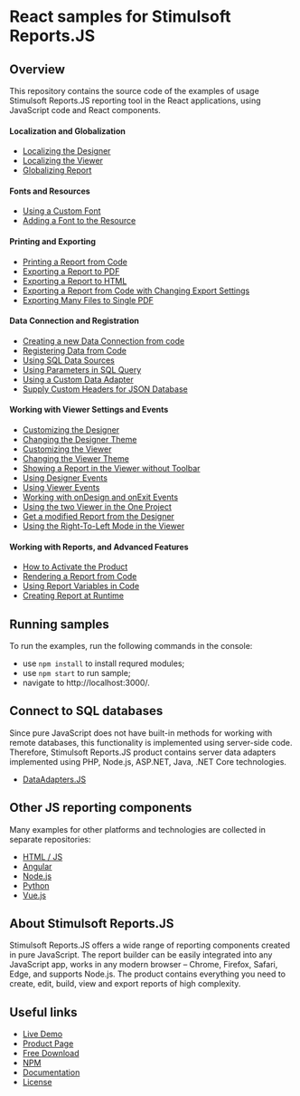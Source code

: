 # React samples for Stimulsoft Reports.JS

## Overview
This repository contains the source code of the examples of usage Stimulsoft Reports.JS reporting tool in the React applications, using JavaScript code and React components.

#### Localization and Globalization
* [Localizing the Designer](https://github.com/stimulsoft/Samples-Reports.JS-for-React/blob/main/src/Localizing%20the%20Designer.tsx)
* [Localizing the Viewer](https://github.com/stimulsoft/Samples-Reports.JS-for-React/blob/main/src/Localizing%20the%20Viewer.tsx)
* [Globalizing Report](https://github.com/stimulsoft/Samples-Reports.JS-for-React/blob/main/src/Globalizing%20Report.tsx)

#### Fonts and Resources
* [Using a Custom Font](https://github.com/stimulsoft/Samples-Reports.JS-for-React/blob/main/src/Using%20a%20Custom%20Font.tsx)
* [Adding a Font to the Resource](https://github.com/stimulsoft/Samples-Reports.JS-for-React/blob/main/src/Adding%20a%20Font%20to%20the%20Resource.tsx)

#### Printing and Exporting
* [Printing a Report from Code](https://github.com/stimulsoft/Samples-Reports.JS-for-React/blob/main/src/Printing%20the%20Report%20from%20Code.tsx)
* [Exporting a Report to PDF](https://github.com/stimulsoft/Samples-Reports.JS-for-React/blob/main/src/Exporting%20a%20Report%20to%20PDF.tsx)
* [Exporting a Report to HTML](https://github.com/stimulsoft/Samples-Reports.JS-for-React/blob/main/src/Exporting%20a%20Report%20to%20HTML.tsx)
* [Exporting a Report from Code with Changing Export Settings](https://github.com/stimulsoft/Samples-Reports.JS-for-React/blob/main/src/Exporting%20a%20Report%20from%20Code%20with%20Changing%20Export%20Settings.tsx)
* [Exporting Many Files to Single PDF](https://github.com/stimulsoft/Samples-Reports.JS-for-React/blob/main/src/Exporting%20Many%20Files%20to%20Single%20PDF.tsx)

#### Data Connection and Registration
* [Creating a new Data Connection from code](https://github.com/stimulsoft/Samples-Reports.JS-for-React/blob/main/src/Creating%20a%20new%20Data%20Connection%20from%20code.tsx)
* [Registering Data from Code](https://github.com/stimulsoft/Samples-Reports.JS-for-React/blob/main/src/Registering%20Data%20from%20Code.tsx)
* [Using SQL Data Sources](https://github.com/stimulsoft/Samples-Reports.JS-for-React/blob/main/src/Using%20SQL%20Data%20Sources.tsx)
* [Using Parameters in SQL Query](https://github.com/stimulsoft/Samples-Reports.JS-for-React/blob/main/src/Using%20Parameters%20in%20SQL%20Query.tsx)
* [Using a Custom Data Adapter](https://github.com/stimulsoft/Samples-Reports.JS-for-React/blob/main/src/Using%20a%20Custom%20Data%20Adapter.tsx)
* [Supply Custom Headers for JSON Database](https://github.com/stimulsoft/Samples-Reports.JS-for-React/blob/main/src/Supply%20Custom%20Headers%20for%20JSON%20Database.tsx)

#### Working with Viewer Settings and Events
* [Customizing the Designer](https://github.com/stimulsoft/Samples-Reports.JS-for-React/blob/main/src/Customizing%20the%20Designer.tsx)
* [Changing the Designer Theme](https://github.com/stimulsoft/Samples-Reports.JS-for-React/blob/main/src/Changing%20the%20Designer%20Theme.tsx)
* [Customizing the Viewer](https://github.com/stimulsoft/Samples-Reports.JS-for-React/blob/main/src/Customizing%20the%20Viewer.tsx) 
* [Changing the Viewer Theme](https://github.com/stimulsoft/Samples-Reports.JS-for-React/blob/main/src/Changing%20the%20Viewer%20Theme.tsx)
* [Showing a Report in the Viewer without Toolbar](https://github.com/stimulsoft/Samples-Reports.JS-for-React/blob/main/src/Showing%20a%20Report%20in%20the%20Viewer%20without%20Toolbar.tsx)
* [Using Designer Events](https://github.com/stimulsoft/Samples-Reports.JS-for-React/blob/main/src/Using%20Designer%20Events.tsx)
* [Using Viewer Events](https://github.com/stimulsoft/Samples-Reports.JS-for-React/blob/main/src/Using%20Viewer%20Events.tsx)
* [Working with onDesign and onExit Events](https://github.com/stimulsoft/Samples-Reports.JS-for-React/blob/main/src/Working%20with%20onDesign%20and%20onExit%20Events.tsx)
* [Using the two Viewer in the One Project](https://github.com/stimulsoft/Samples-Reports.JS-for-React/blob/main/src/Using%20the%20two%20Viewer%20in%20the%20One%20Project.tsx)
* [Get a modified Report from the Designer](https://github.com/stimulsoft/Samples-Reports.JS-for-React/blob/main/src/Get%20a%20modified%20Report%20from%20the%20Designer.tsx)
* [Using the Right-To-Left Mode in the Viewer](https://github.com/stimulsoft/Samples-Reports.JS-for-React/blob/main/src/Using%20the%20Right-To-Left%20Mode%20in%20the%20Viewer.tsx)

#### Working with Reports, and Advanced Features
* [How to Activate the Product](https://github.com/stimulsoft/Samples-Reports.JS-for-React/blob/main/src/How%20to%20Activate%20the%20Product.tsx)
* [Rendering a Report from Code](https://github.com/stimulsoft/Samples-Reports.JS-for-React/blob/main/src/Rendering%20a%20Report%20from%20Code.tsx)
* [Using Report Variables in Code](https://github.com/stimulsoft/Samples-Reports.JS-for-React/blob/main/src/Using%20Report%20Variables%20in%20Code.tsx)
* [Creating Report at Runtime](https://github.com/stimulsoft/Samples-Reports.JS-for-React/blob/main/src/Creating%20Report%20at%20Runtime.tsx)

## Running samples
To run the examples, run the following commands in the console:
* use `npm install` to install requred modules;
* use `npm start` to run sample;
* navigate to http://localhost:3000/.

## Connect to SQL databases
Since pure JavaScript does not have built-in methods for working with remote databases, this functionality is implemented using server-side code. Therefore, Stimulsoft Reports.JS product contains server data adapters implemented using PHP, Node.js, ASP.NET, Java, .NET Core technologies.
* [DataAdapters.JS](https://github.com/stimulsoft/DataAdapters.JS)

## Other JS reporting components
Many examples for other platforms and technologies are collected in separate repositories:
* [HTML / JS](https://github.com/stimulsoft/Samples-Reports.JS-for-HTML)
* [Angular](https://github.com/stimulsoft/Samples-Reports.JS-for-Angular)
* [Node.js](https://github.com/stimulsoft/Samples-Reports.JS-for-Node.js)
* [Python](https://github.com/stimulsoft/Samples-Reports.JS-for-Python)
* [Vue.js](https://github.com/stimulsoft/Samples-Reports.JS-for-Vue.js)

## About Stimulsoft Reports.JS
Stimulsoft Reports.JS offers a wide range of reporting components created in pure JavaScript. The report builder can be easily integrated into any JavaScript app, works in any modern browser – Chrome, Firefox, Safari, Edge, and supports Node.js. The product contains everything you need to create, edit, build, view and export reports of high complexity.

## Useful links
* [Live Demo](http://demo.stimulsoft.com/#Js)
* [Product Page](https://www.stimulsoft.com/en/products/reports-js)
* [Free Download](https://www.stimulsoft.com/en/downloads)
* [NPM](https://www.npmjs.com/package/stimulsoft-reports-js)
* [Documentation](https://www.stimulsoft.com/en/documentation/online/programming-manual/index.html?reports_js.htm)
* [License](LICENSE.md)
